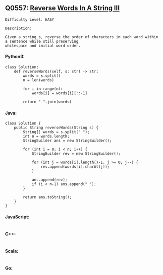 ## Q0557: [Reverse Words In A String III](https://leetcode.com/problems/reverse-words-in-a-string-iii/)

```
Difficulty Level: EASY
```

```
Description:

Given a string s, reverse the order of characters in each word within a sentence while still preserving
whitespace and initial word order.
```

#### Python3:

```
class Solution:
    def reverseWords(self, s: str) -> str:
        words = s.split()
        n = len(words)

        for i in range(n):
            words[i] = words[i][::-1]

        return " ".join(words)
```

#### Java:

```
class Solution {
    public String reverseWords(String s) {
        String[] words = s.split(" ");
        int n = words.length;
        StringBuilder ans = new StringBuilder();

        for (int i = 0; i < n; i++) {
            StringBuilder rev = new StringBuilder();

            for (int j = words[i].length()-1; j >= 0; j--) {
                rev.append(words[i].charAt(j));
            }

            ans.append(rev);
            if (i < n-1) ans.append(" ");
        }

        return ans.toString();
    }
}
```

#### JavaScript:

```

```

#### C++:

```

```

#### Scala:

```

```

#### Go:

```

```